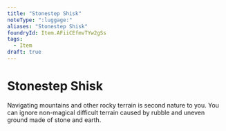 ```yaml
---
title: "Stonestep Shisk"
noteType: ":luggage:"
aliases: "Stonestep Shisk"
foundryId: Item.AFiiCEfmvTYw2gSs
tags:
  - Item
draft: true
---
```


# Stonestep Shisk

Navigating mountains and other rocky terrain is second nature to you. You can ignore non-magical difficult terrain caused by rubble and uneven ground made of stone and earth.
